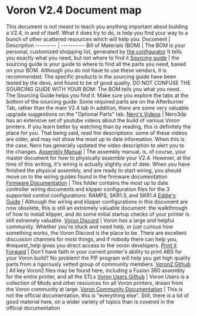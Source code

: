 # Voron V2.4 Document map

This document is not meant to teach you anything important about building a V2.4, in and of itself.  What it does try to do, is help you find your way to a bunch of other scattered resources which will help you.
Document | Description
--------- | ----------
Bill of Materials (BOM) | The BOM is your personal, customized shopping list, generated by [the configurator](https://vorondesign.com/voron2.4) It tells you exactly what you need, but not where to find it
[Sourcing guide](https://vorondesign.com/sourcing_guide?model=V2.4) | the sourcing guide is your guide to where to find all the parts you need, based on your BOM.  Although you do not have to use these vendors, it is recommended. The specific products in the sourcing guide have been tested by the devs, and found to be of good quality.  DO NOT CONFUSE THE SOURCING GUIDE WITH YOUR BOM:  The BOM tells you what you need.  The Sourcing Guide helps you find it. Make sure you explore the tabs at the bottom of the sourcing guide:  Some required parts are on the Afterburner Tab, rather than the main V2.4 tab  In addition, there are some very valuable upgrade suggestions on the "Optional Parts" tab.
[Nero's Videos](https://www.youtube.com/user/Neroga) | Nero3dp has an extensive set of youtube videos about the build of various Voron printers.  If you learn better by watching than by reading, this is definitely the place for you.  That being said, read the descriptions: some of these videos are older, and may not show the most up to date information.  When this is the case, Nero has generally updated the video description to alert you to the changes.
[Assembly Manual](https://github.com/VoronDesign/Voron-2/blob/Voron2.4/Docs/2.4_Assembly_Manual.pdf) | The assembly manual, is, of course, your master document for how to physically assemble your V2.4. However, at the time of this writing, it's wiring is actually slightly out of date.  When you have finished the physical assembly, and are ready to start wiring, you should move on to the wiring guides found in the firmware documentation
[Firmware Documentation](https://github.com/VoronDesign/Voron-2/tree/Voron2.4/firmware/klipper_configurations) | This folder contains the most up to date controller wiring documents and klipper configuration files for the 3 supported control configurations:   RAMPS, SKR1.3, and SKR1.4
[Eddie's Guide](https://github.com/VoronDesign/VoronUsers/blob/master/firmware_configurations/klipper/eddie/SKR%201.3%20Setup%20Guide.pdf) | Although the wiring and klipper configurations in this document are now obsolete, this is still an extremely valuable document:  the walkthrough of how to install klipper, and do some initial startup checks of your printer is still extremely valuable.
[Voron Discord](https://discord.gg/voron) | Voron has a large and helpful community.  Whether you're stuck and need help, or just curious how something works, the Voron Discord is the place to be.  There are excellent discussion channels for most things, and if nobody there can help you, #request_help gives you direct access to the voron developers.
[Print it Forward](https://pif.voron.dev/) | Don't have faith in your current printer's ability to print ABS for your Voron build?  No problem!  the PIF program will help you get high quality parts from a rigorously  vetted group of community members.
[Voron2 Github](https://github.com/VoronDesign/Voron-2) | All key Voron2 files may be found here, including a Fusion 360 assembly for the entire printer, and all the STLs
[Voron Users Github](https://github.com/VoronDesign/VoronUsers) | Voron Users is a collection of Mods and other resources for all Voron printers, drawn from the Voron community at large.
[Voron Community Documentation](https://github.com/bdbell/VoronDocs) | This is not the official documentation, this is "everything else".  Still, there is a lot of good material here, on a wider variety of topics than is covered in the official documentation
